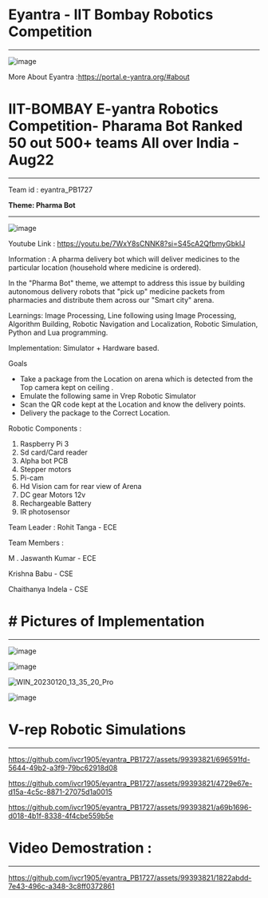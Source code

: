 # Eyantra - IIT Bombay Robotics Competition
---------------
![image](https://github.com/ivcr1905/eyantra_PB1727/assets/99393821/3167d91d-3722-4e6a-b8a9-68d3bee56b63)

More About Eyantra :https://portal.e-yantra.org/#about 


# IIT-BOMBAY E-yantra Robotics Competition- Pharama Bot Ranked 50 out 500+ teams All over India - Aug22
-----------------------------------------



Team id : eyantra_PB1727


**Theme: Pharma Bot**

-----------------------------

![image](https://github.com/ivcr1905/eyantra_PB1727/assets/99393821/58e6e4bd-8dc0-4628-a589-ff3308101293)


Youtube
Link : https://youtu.be/7WxY8sCNNK8?si=S45cA2QfbmyGbkIJ 

Information :
A pharma delivery bot which will deliver medicines to the
particular location (household where medicine is ordered).

In the "Pharma Bot" theme, we attempt to address this issue by building autonomous delivery robots that "pick up" medicine packets from pharmacies and distribute them across our "Smart city" arena.

Learnings: Image Processing, Line following using Image Processing, Algorithm Building, Robotic Navigation and Localization, Robotic Simulation, Python and Lua programming.

Implementation: Simulator + Hardware based.

Goals
- Take a package from the Location on arena which is detected from the Top camera kept on ceiling .
- Emulate the following same in Vrep Robotic Simulator
- Scan the QR code kept at the Location and know the delivery points.
- Delivery the package to the Correct Location.


Robotic Components :
1. Raspberry Pi 3
2. Sd card/Card reader
3. Alpha bot PCB
4. Stepper motors
5. Pi-cam
6. Hd Vision cam for rear view of Arena
7. DC gear Motors 12v
8. Rechargeable Battery
9. IR photosensor
  



Team Leader : Rohit Tanga - ECE 

Team Members : 

M . Jaswanth Kumar - ECE 

Krishna Babu - CSE

Chaithanya Indela - CSE



# # Pictures of Implementation
------------
![image](https://github.com/ivcr1905/eyantra_PB1727/assets/99393821/247973fd-5a94-4a77-b3c1-b8eddfc308d5)

![image](https://github.com/ivcr1905/eyantra_PB1727/assets/99393821/85f4675a-5190-4d45-b6de-8044f762727e)

![WIN_20230120_13_35_20_Pro](https://github.com/ivcr1905/eyantra_PB1727/assets/99393821/3772c786-1db8-4758-93f2-5c579950fad4)

![image](https://github.com/ivcr1905/eyantra_PB1727/assets/99393821/d90717e2-4d1d-4b94-8ac3-65f52ba5f500)



# V-rep Robotic Simulations 
----------------------------

https://github.com/ivcr1905/eyantra_PB1727/assets/99393821/696591fd-5644-49b2-a3f9-79bc62918d08




https://github.com/ivcr1905/eyantra_PB1727/assets/99393821/4729e67e-d15a-4c5c-8871-27075d1a0015




https://github.com/ivcr1905/eyantra_PB1727/assets/99393821/a69b1696-d018-4b1f-8338-4f4cbe559b5e




# Video Demostration : 
----------------

https://github.com/ivcr1905/eyantra_PB1727/assets/99393821/1822abdd-7e43-496c-a348-3c8ff0372861




